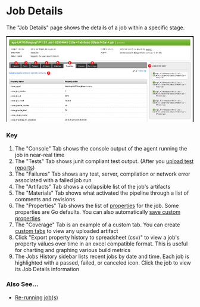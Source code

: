 # Job Details

The "Job Details" page shows the details of a job within a specific stage.

![Job Details Page](../resources/images/JobDetails.png)

### Key

1.  The "Console" Tab shows the console output of the agent running the job in near-real time
2.  The "Tests" Tab shows junit compliant test output. (After you [upload test reports](../configuration/dev_upload_test_report.md))
3.  The "Failures" Tab shows any test, server, compilation or network error associated with a failed job run
4.  The "Artifacts" Tab shows a collapsible list of the job's artifacts
5.  The "Materials" Tab shows what activated the pipeline through a list of comments and revisions
6.  The "Properties" Tab shows the list of [properties](../advanced_usage/properties.md) for the job. Some properties are Go defaults. You can also automatically [save custom properties](../faq/dev_save_properties.md)
7.  The "Coverage" Tab is an example of a custom tab. You can create [custom tabs](../faq/dev_see_artifact_as_tab.md) to view any uploaded artifact
8.  Click "Export property history to spreadsheet (csv)" to view a job's property values over time in an excel compatible format. This is useful for charting and graphing various build metrics
9.  The Jobs History sidebar lists recent jobs by date and time. Each job is highlighted with a passed, failed, or canceled icon. Click the job to view its Job Details information

### Also See...

-   [Re-running job(s)](../faq/job_rerun.md)
